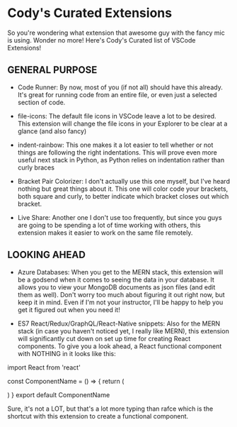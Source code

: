 # Cody's Curated Extensions
So you're wondering what extension that awesome guy with the 
fancy mic is using. Wonder no more! Here's Cody's Curated list
of VSCode Extensions!

## GENERAL PURPOSE
* Code Runner: By now, most of you (if not all) should have this
already. It's great for running code from an entire file, or
even just a selected section of code.

* file-icons: The default file icons in VSCode leave a lot to be
desired. This extension will change the file icons in your Explorer
to be clear at a glance (and also fancy)

* indent-rainbow: This one makes it a lot easier to tell whether or not
things are following the right indentations. This will prove even more
useful next stack in Python, as Python relies on indentation rather
than curly braces

* Bracket Pair Colorizer: I don't actually use this one myself,
but I've heard nothing but great things about it. This one will
color code your brackets, both square and curly, to better indicate
which bracket closes out which bracket.

* Live Share: Another one I don't use too frequently, but since you guys
are going to be spending a lot of time working with others, this 
extension makes it easier to work on the same file remotely.

## LOOKING AHEAD
* Azure Databases: When you get to the MERN stack, this extension will
be a godsend when it comes to seeing the data in your database. It allows
you to view your MongoDB documents as json files (and edit them as well).
Don't worry too much about figuring it out right now, but keep it in mind.
Even if I'm not your instructor, I'll be happy to help you get it figured
out when you need it!

* ES7 React/Redux/GraphQL/React-Native snippets: Also for the MERN stack 
(in case you haven't noticed yet, I really like MERN), this extension will
significantly cut down on set up time for creating React components. 
To give you a look ahead, a React functional component with NOTHING in it
looks like this:

import React from 'react'

const ComponentName = () => {
    return (
        <div>
        </div>
    )
}
export default ComponentName

Sure, it's not a LOT, but that's a lot more typing than rafce which is 
the shortcut with this extension to create a functional component.